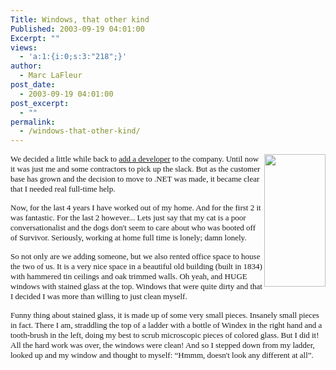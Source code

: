 ```yaml
---
Title: Windows, that other kind
Published: 2003-09-19 04:01:00
Excerpt: ""
views:
  - 'a:1:{i:0;s:3:"218";}'
author:
  - Marc LaFleur
post_date:
  - 2003-09-19 04:01:00
post_excerpt:
  - ""
permalink:
  - /windows-that-other-kind/
---
```

<font face=Verdana size=2><img height=212 src="http://dev.genesisfour.com/BWIND.jpg" width=98 align=right border=0/> </font>
<p><font face=Verdana size=2>We decided a little while back to <a href="http://weblogs.asp.net/mlafleur/posts/24791.aspx" target=_blank>add a developer</a> to the company. Until now it was just me and some contractors to pick up the slack. But as the customer base has grown and the decision to move to .NET was made, it became clear that I needed real full-time help. </font></p>
<p><font face=Verdana size=2>Now, for the last 4 years I have worked out of my home. And for the first 2 it was fantastic. For the last 2 however... Lets just say that my cat is a poor conversationalist and the dogs don't seem to care about who was booted off of Survivor. Seriously, working at home full time is lonely; damn lonely. </font></p>
<p><font face=Verdana size=2>So not only are we adding someone, but we also rented office space to house the two of us. It is a very nice space in a beautiful old building (built in 1834) with hammered tin ceilings and oak trimmed walls. Oh yeah, and HUGE windows with stained glass at the top. Windows that were quite dirty and that I decided I was more than willing to just clean myself.</font></p>
<p><font face=Verdana size=2>Funny thing about stained glass, it is made up of some very small pieces. Insanely small pieces in fact. There I am, straddling the top of a ladder with a bottle of Windex in the right hand and a tooth-brush in the left, doing my best to scrub microscopic pieces of colored glass. But I did it! All the hard work was over, the windows were clean! And so I stepped down from my ladder, looked up and my window and thought to myself: &#8220;Hmmm, doesn't look any different at all&#8221;. </font></p>
<p>&nbsp;
</p><p>&nbsp;</p>